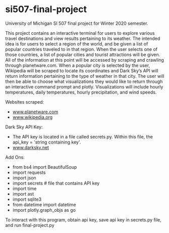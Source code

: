 # si507-final-project
University of Michigan SI 507 final project for Winter 2020 semester. 

This project contains an interactive terminal for users to explore various travel destinations and view results pertaining to its weather. The intended idea is for users to select a region of the world, and be given a list of popular countries traveled to in that region. When the user selects one of those countries, a list of popular cities and tourist attractions will be given. All of the information at this point will be accessed by scraping and crawling through planetware.com. When a popular city is selected by the user, Wikipedia will be scraped to locate its coordinates and Dark Sky’s API will return information pertaining to the type of weather in that city. The user will then be able to choose what visualizations they would like to return through an interactive command prompt and plotly. Visualizations will include hourly temperatures, daily temperatures, hourly precipitation, and wind speeds. 

Websites scraped:
- www.planetware.com
- www.wikipedia.org

Dark Sky API Key:
- The API key is located in a file called secrets.py. Within this file, the api_key = 'string containing key'.
- www.darksky.net 

Add Ons:
- from bs4 import BeautifulSoup
- import requests
- import json
- import secrets # file that contains API key
- import time
- import ast
- import sqlite3
- from datetime import datetime
- import plotly.graph_objs as go 

To interact with this program, obtain api key, save api key in secrets.py file, and run final-project.py
